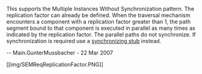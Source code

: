 This supports the Multiple Instances Without Synchronization pattern. The replication factor can already be defined. When the traversal mechanism encounters a component with a replication factor greater than 1, the path segment bound to that component is executed in parallel as many times as indicated by the replication factor. The parallel paths do not synchronize. If synchronization is required use a [synchronizing stub](SEMReqSynchronizingStubs) instead.

-- Main.GunterMussbacher - 22 Mar 2007

[[img/SEMReqReplicationFactor.PNG]]

